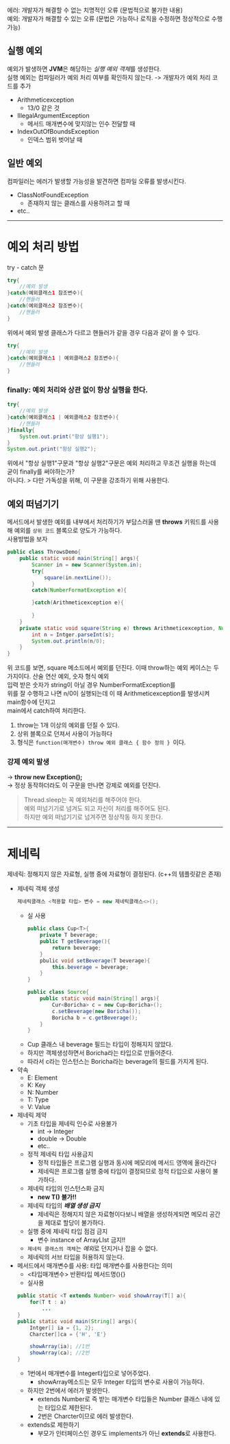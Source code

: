 에러: 개발자가 해결할 수 없는 치명적인 오류 (문법적으로 불가한 내용)    
예외: 개발자가 해결할 수 있는 오류 (문법은 가능하나 로직을 수정하면 정상적으로 수행가능)
## 실행 예외
예외가 발생하면 **JVM**은 해당하는 *실행 예외 객체*를 생성한다.    
실행 예외는 컴파일러가 예외 처리 여부를 확인하지 않는다. -> 개발자가 예외 처리 코드를 추가
* Arithmeticexception
    * 13/0 같은 것
* IllegalArgumentException
    * 메서드 매개변수에 맞지않는 인수 전달할 때
* IndexOutOfBoundsException
    * 인덱스 범위 벗어날 때
## 일반 예외
컴파일러는 에러가 발생할 가능성을 발견하면 컴파일 오류를 발생시킨다.     
* ClassNotFoundException
    * 존재하지 않는 클래스를 사용하려고 할 때
* etc..
***
# 예외 처리 방법
try - catch 문
```java
try{
    //예외 발생
}catch(예외클래스1 참조변수){
    //핸들러
}catch(예외클래스2 참조변수){
    //핸들러
}
```
위에서 예외 발생 클래스가 다르고 핸들러가 같을 경우 다음과 같이 쓸 수 있다.
```java
try{
    //예외 발생
}catch(예외클래스1 | 예외클래스2 참조변수){
    //핸들러
}
```
### finally: 예외 처리와 상관 없이 항상 실행을 한다.
```java
try{
    //예외 발생
}catch(예외클래스1 | 예외클래스2 참조변수){
    //핸들러
}finally{
    System.out.print("항상 실행1");
}
System.out.print("항상 실행2");
```
위에서 "항상 실행1"구문과 "항상 실행2"구문은 예외 처리하고 무조건 실행을 하는데 굳이 finally를 써야하는가?   
아니다. > 다만 가독성을 위해, 이 구문을 강조하기 위해 사용한다.
## 예외 떠넘기기
메서드에서 발생한 예외를 내부에서 처리하기가 부담스러울 땐 **throws** 키워드를 사용해 예외를 `상위 코드` 블록으로 양도가 가능하다.    
사용방법을 보자
```java
public class ThrowsDemo{
    public static void main(String[] args){
        Scanner in = new Scanner(System.in);
        try{
            square(in.nextLine());
        }
        catch(NumberFormatException e){

        }catch(Arithmeticexception e){
            
        }
    }
    private static void square(String e) throws Arithmeticexception, NumberFormatException {
        int n = Intger.parseInt(s);
        System.out.println(n/0);
    }
}
```
위 코드를 보면, square 메소드에서 예외를 던진다. 이때 throw하는 예외 케이스는 두 가지이다. 산술 연산 예외, 숫자 형식 예외   
입력 받은 숫자가 string이 아닐 경우 NumberFormatException를    
위를 잘 수행하고 나면 n/0이 실행되는데 이 때 Arithmeticexception를 발생시켜 main함수에 던지고    
main에서 catch하여 처리한다.
1. throw는 1개 이상의 예외를 던질 수 있다.
2. 상위 블록으로 던져서 사용이 가능하다
3. 형식은 `function(매개변수) throw 예외 클래스 { 함수 정의 } `이다.
### 강제 예외 발생
-> **throw new Exception();**    
-> 정상 동작하더라도 이 구문을 만나면 강제로 예외를 던진다.
>Thread.sleep는 꼭 예외처리를 해주어야 한다.   
예외 떠넘기기로 넘겨도 되고 자신이 처리를 해주어도 된다.    
하지만 예외 떠넘기기로 넘겨주면 정상작동 하지 못한다.
***
# 제네릭
제네릭: 정해지지 않은 자료형, 실행 중에 자료형이 결정된다.
(c++의 템플릿같은 존재)
* 제네릭 객체 생성
    ```java
    제네릭클래스 <적용할 타입> 변수 = new 제네릭클래스<>();
    ```
    * 실 사용
        ```java
        public class Cup<T>{
            private T beverage;
            public T getBeverage(){
                return beverage;
            }
            pbulic void setBeverage(T beverage){
                this.beverage = beverage;
            }
        }

        public class Source{
            public static void main(String[] args){
                Cur<Boricha> c = new Cup<Boricha>();
                c.setBeverage(new Boricha());
                Boricha b = c.getBeverage();
            }
        }
        ```
    * Cup 클래스 내 beverage 필드는 타입이 정해지지 않았다.
    * 하지만 객체생성하면서 Boricha라는 타입으로 만들어준다.
    * 따라서 c라는 인스턴스는 Boricha라는 beverage의 필드를 가지게 된다.
* 약속
    * E: Element
    * K: Key
    * N: Number
    * T: Type
    * V: Value
* 제네릭 제약
    * 기초 타입을 제네릭 인수로 사용불가 
        * int -> Integer
        * double -> Double
        * etc..
    * 정적 제네릭 타입 사용금지
        * 정적 타입들은 프로그램 실행과 동시에 메모리에 메서드 영역에 올라간다
        * 제네릭은 프로그램 실행 중에 타입이 결정되므로 정적 타입으로 사용이 불가하다.
    * 제네릭 타입의 인스턴스화 금지
        * **new T() 불가!!**
    * 제네릭 타입의 ***배열 생성 금지***
        * 제네릭은 정해지지 않은 자료형이다보니 배열을 생성하게되면 메모리 공간을 제대로 할당이 불가하다.
    * 실행 중에 제네릭 타입 점검 금지
        * 변수 instance of ArrayLIst<String> 금지!!
    * `제네릭 클래스의 객체`는 *예외*로 던지거나 잡을 수 없다.
    * 제네릭의 서브 타입을 허용하지 않는다.
* 메서드에서 매개변수를 사용: 타입 매개변수를 사용한다는 의미
    * <타입매개변수> 반환타입 메서드명(){}
    * 실사용
    ```java
    public static <T extends Number> void showArray(T[] a){
        for(T t : a)
            ...
    }
    public static void main(String[] args){
        Intger[] ia = {1, 2};
        Charcter[]ca = {'H', 'E'}

        showArray(ia); //1번
        showArray(ca); //2번
    }
    ```
    * 1번에서 매개변수를 Integer타입으로 넣어주었다.
        * showArray메소드는 모두 Integer 타입의 변수로 사용이 가능하다.
    * 하지만 2번에서 에러가 발생한다.
        * extends Number로 즉 받는 매개변수 타입들은 Number 클래스 내에 있는 타입으로 제한된다.
        * 2번은 Charcter이므로 에러 발생한다.
    * extends로 제한하기
        * 부모가 인터페이스인 경우도 implements가 아닌 **extends**로 사용한다.
